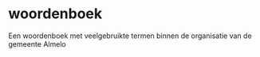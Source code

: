# woordenboek
Een woordenboek met veelgebruikte termen binnen de organisatie van de gemeente Almelo
